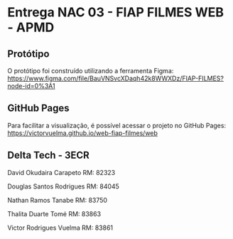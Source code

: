 # Entrega NAC 03 - FIAP FILMES WEB - APMD

## Protótipo

O protótipo foi construído utilizando a ferramenta Figma: 
https://www.figma.com/file/BauVNSvcXDaqh42k8WWXDz/FIAP-FILMES?node-id=0%3A1

## GitHub Pages

Para facilitar a visualização, é possível acessar o projeto no GitHub Pages:
https://victorvuelma.github.io/web-fiap-filmes/web

## Delta Tech - 3ECR

David Okudaira Carapeto RM: 82323

Douglas Santos Rodrigues RM: 84045

Nathan Ramos Tanabe RM: 83750

Thalita Duarte Tomé RM: 83863

Victor Rodrigues Vuelma RM: 83861
